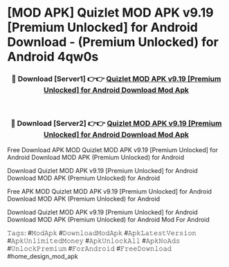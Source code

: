 # [MOD APK] Quizlet MOD APK v9.19 [Premium Unlocked] for Android Download - (Premium Unlocked) for Android 4qw0s



<div align="center">
<h3>🔴 Download [Server1] 👉👉 <a href="https://momento.my/?title=Quizlet_MOD_APK_v9.19_[Premium_Unlocked]_for_Android_Download">Quizlet MOD APK v9.19 [Premium Unlocked] for Android Download Mod Apk</a></h3><br>

<h3>🔴 Download [Server2] 👉👉 <a href="https://momento.my/?title=Quizlet_MOD_APK_v9.19_[Premium_Unlocked]_for_Android_Download">Quizlet MOD APK v9.19 [Premium Unlocked] for Android Download Mod Apk</a></h3>
</div>



Free Download APK MOD Quizlet MOD APK v9.19 [Premium Unlocked] for Android Download MOD APK (Premium Unlocked) for Android

Download Quizlet MOD APK v9.19 [Premium Unlocked] for Android Download MOD APK (Premium Unlocked) for Android

Free APK MOD Quizlet MOD APK v9.19 [Premium Unlocked] for Android Download MOD APK (Premium Unlocked) for Android

Download Quizlet MOD APK v9.19 [Premium Unlocked] for Android Download MOD APK (Premium Unlocked) for Android Mod For Android

𝚃𝚊𝚐𝚜: #𝙼𝚘𝚍𝙰𝚙𝚔 #𝙳𝚘𝚠𝚗𝚕𝚘𝚊𝚍𝙼𝚘𝚍𝙰𝚙𝚔 #𝙰𝚙𝚔𝙻𝚊𝚝𝚎𝚜𝚝𝚅𝚎𝚛𝚜𝚒𝚘𝚗 #𝙰𝚙𝚔𝚄𝚗𝚕𝚒𝚖𝚒𝚝𝚎𝚍𝙼𝚘𝚗𝚎𝚢 #𝙰𝚙𝚔𝚄𝚗𝚕𝚘𝚌𝚔𝙰𝚕𝚕 #𝙰𝚙𝚔𝙽𝚘𝙰𝚍𝚜 #𝚄𝚗𝚕𝚘𝚌𝚔𝙿𝚛𝚎𝚖𝚒𝚞𝚖 #𝙵𝚘𝚛𝙰𝚗𝚍𝚛𝚘𝚒𝚍 #𝙵𝚛𝚎𝚎𝙳𝚘𝚠𝚗𝚕𝚘𝚊𝚍 #home_design_mod_apk
